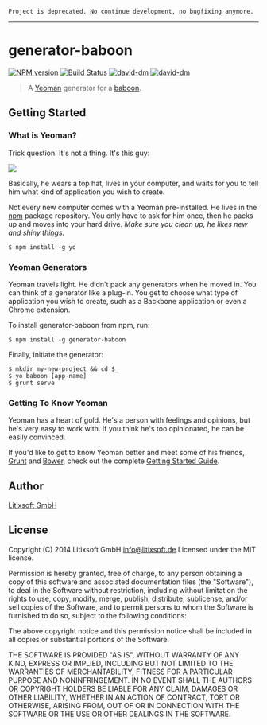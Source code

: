     Project is deprecated. No continue development, no bugfixing anymore.
---

# generator-baboon
[![NPM version](https://badge.fury.io/js/generator-baboon.svg)](http://badge.fury.io/js/generator-baboon)
[![Build Status](https://secure.travis-ci.org/litixsoft/generator-baboon.svg?branch=master)](https://travis-ci.org/litixsoft/generator-baboon)
[![david-dm](https://david-dm.org/litixsoft/generator-baboon.svg?theme=shields.io)](https://david-dm.org/litixsoft/generator-baboon/)
[![david-dm](https://david-dm.org/litixsoft/generator-baboon/dev-status.svg?theme=shields.io)](https://david-dm.org/litixsoft/generator-baboon#info=devDependencies&view=table)

> A [Yeoman](http://yeoman.io) generator for a [baboon](https://github.com/litixsoft/baboon).

## Getting Started

### What is Yeoman?

Trick question. It's not a thing. It's this guy:

![](http://i.imgur.com/JHaAlBJ.png)

Basically, he wears a top hat, lives in your computer, and waits for you to tell him what kind of application you wish to create.

Not every new computer comes with a Yeoman pre-installed. He lives in the [npm](https://npmjs.org) package repository. You only have to ask for him once, then he packs up and moves into your hard drive. *Make sure you clean up, he likes new and shiny things.*

    $ npm install -g yo

### Yeoman Generators

Yeoman travels light. He didn't pack any generators when he moved in. You can think of a generator like a plug-in. You get to choose what type of application you wish to create, such as a Backbone application or even a Chrome extension.

To install generator-baboon from npm, run:

    $ npm install -g generator-baboon

Finally, initiate the generator:

    $ mkdir my-new-project && cd $_
    $ yo baboon [app-name]
    $ grunt serve

### Getting To Know Yeoman

Yeoman has a heart of gold. He's a person with feelings and opinions, but he's very easy to work with. If you think he's too opinionated, he can be easily convinced.

If you'd like to get to know Yeoman better and meet some of his friends, [Grunt](http://gruntjs.com) and [Bower](http://bower.io), check out the complete [Getting Started Guide](https://github.com/yeoman/yeoman/wiki/Getting-Started).

## Author
[Litixsoft GmbH](http://www.litixsoft.de)

## License
Copyright (C) 2014 Litixsoft GmbH <info@litixsoft.de>
Licensed under the MIT license.

Permission is hereby granted, free of charge, to any person obtaining a copy
of this software and associated documentation files (the "Software"), to deal
in the Software without restriction, including without limitation the rights
to use, copy, modify, merge, publish, distribute, sublicense, and/or sell
copies of the Software, and to permit persons to whom the Software is
furnished to do so, subject to the following conditions:

The above copyright notice and this permission notice shall be included in
all copies or substantial portions of the Software.

THE SOFTWARE IS PROVIDED "AS IS", WITHOUT WARRANTY OF ANY KIND, EXPRESS OR
IMPLIED, INCLUDING BUT NOT LIMITED TO THE WARRANTIES OF MERCHANTABILITY,
FITNESS FOR A PARTICULAR PURPOSE AND NONINFRINGEMENT. IN NO EVENT SHALL THE
AUTHORS OR COPYRIGHT HOLDERS BE LIABLE FOR ANY CLAIM, DAMAGES OR OTHER
LIABILITY, WHETHER IN AN ACTION OF CONTRACT, TORT OR OTHERWISE, ARISING FROM,
OUT OF OR IN CONNECTION WITH THE SOFTWARE OR THE USE OR OTHER DEALINGS IN
THE SOFTWARE.
